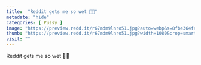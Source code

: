 ```yaml
---
title:  "Reddit gets me so wet 🤤💦"
metadate: "hide"
categories: [ Pussy ]
image: "https://preview.redd.it/r67mdm9lnro51.jpg?auto=webp&s=8fbe364faa0dcce3e305c513ed8a8c1ad0a1d202"
thumb: "https://preview.redd.it/r67mdm9lnro51.jpg?width=1080&crop=smart&auto=webp&s=2bb910fb0b20ebbb1a6f8f339ce4d4655b02a92c"
visit: ""
---
```

Reddit gets me so wet 🤤💦
